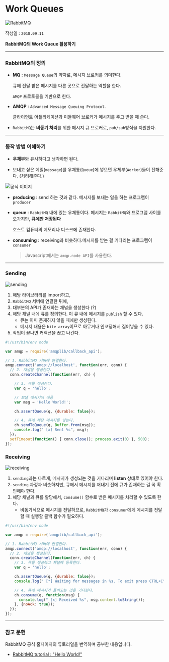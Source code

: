 # Work Queues

![RabbitMQ](https://blogfiles.pstatic.net/MjAxODA5MTFfMjE4/MDAxNTM2NjQ2NDE4NDY4.NZZl0OeDAjlIZxVKVinYvGHMWBEQd8ldAuBh14Ieeo0g.QEVZExemlx_CIfIH36pOZtGydl5GzxFEPoO3Mb11Mscg.PNG.3457soso/1280px-RabbitMQ_logo.png)

작성일 : ```2018.09.11```

**RabbitMQ의 Work Queue 활용하기**



___

### RabbitMQ의 정의

- **MQ** : ```Message Queue```의 약자로, 메시지 브로커를 의미한다.

  큐에 전달 받은 메시지를 다른 곳으로 전달하는 역할을 한다.

  ```AMQP``` 프로토콜을 기반으로 한다.

- **AMQP** : ```Advanced Message Queuing Protocol```.

  클라이언트 어플리케이션과 미들웨어 브로커가 메시지를 주고 받을 때 쓴다.

- ```RabbitMQ```는 **비동기 처리**를 위한 메시지 큐 브로커로, ```pub/sub```방식을 지원한다.



___

### 동작 방법 이해하기

- **우체부**와 유사하다고 생각하면 된다.

- 보내고 싶은 메일(```message```)를 우체통(```Queue```)에 넣으면 우체부(```Worker```)들이 전해준다. (처리해준다.)

  

![공식 이미지](https://blogfiles.pstatic.net/MjAxODA5MTFfMjg5/MDAxNTM2NjUxMzQ2MDYx.CE1jXfC641IEIruqJ247KWpLUnl1k-79Rg_YSGJkKQYg.BZWC7FvSmJMN56K2ADglLXnAx-Z1ym8otrkdngHBHQ0g.JPEG.3457soso/python-one.jpg)

- **producing** : send 하는 것과 같다. 메시지를 보내는 일을 하는 프로그램이 ```producer```

- **queue** : ```RabbitMQ``` 내에 있는 우체통이다. 메시지는 ```RabbitMQ```와 프로그램 사이를 오가지만, **큐에만 저장된다**

  호스트 컴퓨터의 메모리나 디스크에 존재한다.

- **consuming** : receiving과 비슷하다.메시지를 받는 걸 기다리는 프로그램이 ```consumer```

  > Javascript에서는 ```amqp.node API```를 사용한다.



___

### Sending

![sending](https://blogfiles.pstatic.net/MjAxODA5MTFfNjAg/MDAxNTM2NjUxMzQ3ODc2.HO_uLjxgtaLrm3iSjwbi9-fqLRLB7xsoaOCsgTjUt8Ag.zJt6P4WR7zqVxqGsxwtSYI2VbjwoT7dRG4hz2h8Hrq0g.JPEG.3457soso/sending.jpg)

1. 해당 라이브러리를 import하고,
2. ```RabbitMQ``` 서버에 연결한 뒤에,
3. 대부분의 API가 존재하는 채널을 생성한다 (?)
4. 해당 채널 내에 큐를 정의한다. 이 큐 내에 메시지를 ```publish``` 할 수 있다.
   - 큐는 이미 존재하지 않을 때에만 생성된다.
   - 메시지 내용은 ```bite array```이므로 아무거나 인코딩해서 집어넣을 수 있다.
5. 작업이 끝나면 커넥션을 끊고 나간다.

```javascript
#!/usr/bin/env node

var amqp = require('amqplib/callback_api');

// 1. RabbitMQ 서버에 연결한다.
amqp.connect('amqp://localhost', function(err, conn) {
  // 2. 채널을 생성한다.
  conn.createChannel(function(err, ch) {

    // 3. 큐를 생성한다.
    var q = 'hello';

    // 보낼 메시지의 내용
    var msg = 'Hello World!';

    ch.assertQueue(q, {durable: false});

    // 4. 큐에 해당 메시지를 넣는다.
    ch.sendToQueue(q, Buffer.from(msg));
    console.log(" [x] Sent %s", msg);
  });
  setTimeout(function() { conn.close(); process.exit(0) }, 500);
});
```



### Receiving

![receiving](https://blogfiles.pstatic.net/MjAxODA5MTFfMjMg/MDAxNTM2NjUxMzQ3MzIy.KxEWYG2qlqz62P0XSf64LeiyWy8voahf7VMJjJjWsOAg.GZV_LdAGC1aTN23orbRoy29aOGW-RBoDhPCp0SLIJwMg.JPEG.3457soso/receiving.jpg)

1. ```sending```과는 다르게, 메시지가 생성되는 것을 기다리며 **listen** 상태로 있어야 한다.
2. ```sending``` 과정과 비슷하지만, 큐에서 메시지를 꺼내기 전에 큐가 존재하는 걸 꼭 확인해야 한다.
3. 해당 채널과 큐를 할당해서, ```consume()``` 함수로 받은 메시지를 처리할 수 있도록 한다.
   - 비동기식으로 메시지를 전달하므로, ```RabbitMQ```가 ```consumer```에게 메시지를 전달할 때 실행할 콜백 함수가 필요하다.

```javascript
#!/usr/bin/env node

var amqp = require('amqplib/callback_api');

// 1. RabbitMQ 서버에 연결한다.
amqp.connect('amqp://localhost', function(err, conn) {
  // 2. 채널을 생성한다.
  conn.createChannel(function(err, ch) {
    // 3. 큐를 생성하고 채널에 등록한다.
    var q = 'hello';

    ch.assertQueue(q, {durable: false});
    console.log(" [*] Waiting for messages in %s. To exit press CTRL+C", q);

    // 4. 큐에 메시지가 들어오는 것을 기다린다.
    ch.consume(q, function(msg) {
      console.log(" [x] Received %s", msg.content.toString());
    }, {noAck: true});
  });
});
```



___

### 참고 문헌

RabbitMQ 공식 홈페이지의 튜토리얼을 번역하며 공부한 내용입니다.

- [RabbitMQ tutorial : "Hello World!"](https://www.rabbitmq.com/tutorials/tutorial-one-javascript.html)